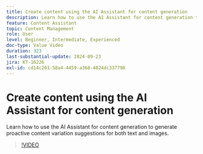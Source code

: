 ```yaml
---
title: Create content using the AI Assistant for content generation
description: Learn how to use the AI Assistant for content generation to generate proactive content variation suggestions for both text and images.
feature: Content Assistant
topic: Content Management
role: User
level: Beginner, Intermediate, Experienced
doc-type: Value Video
duration: 323
last-substantial-update: 2024-09-23
jira: KT-16226
exl-id: cd14c201-58a4-4459-a368-4024dc337798
---
```

# Create content using the AI Assistant for content generation

Learn how to use the AI Assistant for content generation to generate proactive content variation suggestions for both text and images.

>[!VIDEO](https://video.tv.adobe.com/v/3434635/?learn=on)
